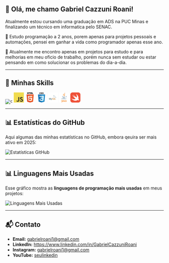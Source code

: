 ## 🚀 Olá, me chamo Gabriel Cazzuni Roani!

Atualmente estou cursando uma graduação em ADS na PUC Minas e finalizando um técnico em informatica pelo SENAC.

💬 Estudo programação a 2 anos, porem apenas para projetos pessoais e automações, pensei em ganhar a vida como programador apenas esse ano.

🔭 Atualmente me encontro apenas em projetos para estudo e para melhorias em meu oficio de trabalho, porém nunca sem estudar ou estar pensando em como solucionar os problemas do dia-a-dia.

---

## 🚀 Minhas Skills

<code><img height="32" src="https://cdn.iconscout.com/icon/free/png-512/c-programming-569564.png" alt="c"/></code>
<code><img height="32" src="https://raw.githubusercontent.com/github/explore/80688e429a7d4ef2fca1e82350fe8e3517d3494d/topics/javascript/javascript.png" alt="Javascript"/></code>
<code><img height="32" src="https://raw.githubusercontent.com/github/explore/80688e429a7d4ef2fca1e82350fe8e3517d3494d/topics/html/html.png" alt="HTML5"/></code>
<code><img height="32" src="https://raw.githubusercontent.com/github/explore/80688e429a7d4ef2fca1e82350fe8e3517d3494d/topics/css/css.png" alt="CSS"/></code>
<code><img height="32" src="https://raw.githubusercontent.com/github/explore/80688e429a7d4ef2fca1e82350fe8e3517d3494d/topics/mysql/mysql.png" alt="MySQL"/></code>
<code><img height="32" src="https://raw.githubusercontent.com/github/explore/80688e429a7d4ef2fca1e82350fe8e3517d3494d/topics/java/java.png" alt="Java"/></code>
<code><img height="32" src="https://raw.githubusercontent.com/github/explore/80688e429a7d4ef2fca1e82350fe8e3517d3494d/topics/swift/swift.png" alt="Swift"/></code>

---

## 📊 **Estatísticas do GitHub**

Aqui algumas das minhas estatísticas no GitHub, embora qeuira ser mais ativo em 2025:

![Estatísticas GitHub](https://github-readme-stats.vercel.app/api?username=GabrielRoani&show_icons=true&theme=radical)

---

## 📊 **Linguagens Mais Usadas**

Esse gráfico mostra as **linguagens de programação mais usadas** em meus projetos:

![Linguagens Mais Usadas](https://github-readme-stats.vercel.app/api/top-langs/?username=GabrielRoani&layout=compact&theme=radical)

---

## 📬 **Contato**

- **Email:** gabrielroani1@gmail.com
- **LinkedIn:** https://www.linkedin.com/in/GabrielCazzuniRoani
- **Instagram:** gabrielroani1@gmail.com
- **YouTube:** [seulinkedin](https://www.linkedin.com/in/seulinkedin)

